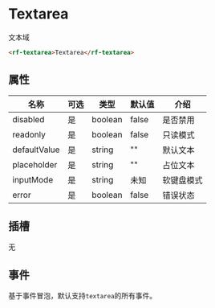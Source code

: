 # Textarea

文本域


```html
<rf-textarea>Textarea</rf-textarea>
```

## 属性

| 名称     | 可选 | 类型                                | 默认值  | 介绍     |
| -------- | ---- | ----------------------------------- | ------- | -------- |
| disabled | 是 | boolean | false | 是否禁用 |
| readonly | 是 | boolean | false | 只读模式 |
| defaultValue | 是 | string | "" | 默认文本 |
| placeholder | 是 | string | "" | 占位文本 |
| inputMode | 是 | string | 未知 | 软键盘模式 |
| error | 是 | boolean | false | 错误状态 |

## 插槽

无

## 事件

基于事件冒泡，默认支持`textarea`的所有事件。
